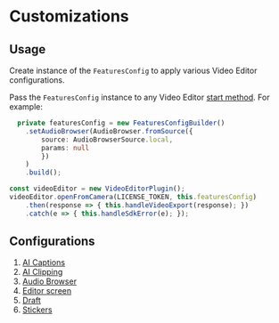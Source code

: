 # Customizations

## Usage

Create instance of the ```FeaturesConfig``` to apply various Video Editor configurations.

Pass the ```FeaturesConfig``` instance to any Video Editor [start method](../example/src/App.tsx#L119-121). For example:

```typescript
  private featuresConfig = new FeaturesConfigBuilder()
    .setAudioBrowser(AudioBrowser.fromSource({
        source: AudioBrowserSource.local,
        params: null
        })
    )
    .build();
```

```typescript
const videoEditor = new VideoEditorPlugin();
videoEditor.openFromCamera(LICENSE_TOKEN, this.featuresConfig)
    .then(response => { this.handleVideoExport(response); })
    .catch(e => { this.handleSdkError(e); });
```

## Configurations

1. [AI Captions](ai_captions_guide.md)
2. [AI Clipping](ai_clipping_guide.md)
3. [Audio Browser](audio_browser_guide.md)
4. [Editor screen](editor_screen_guide.md)
5. [Draft](drafts_guide.md)
6. [Stickers](stickers_guide.md)
